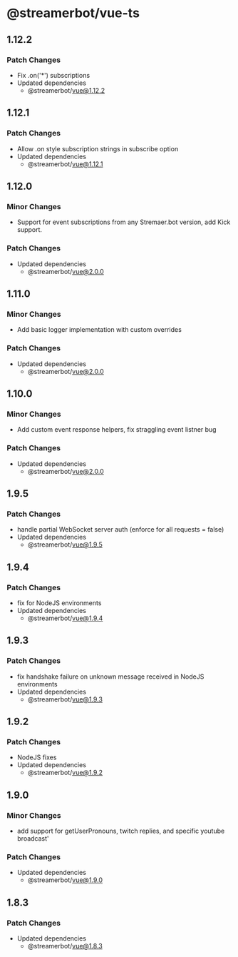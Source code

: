 # @streamerbot/vue-ts

## 1.12.2

### Patch Changes

- Fix .on('\*') subscriptions
- Updated dependencies
  - @streamerbot/vue@1.12.2

## 1.12.1

### Patch Changes

- Allow .on style subscription strings in subscribe option
- Updated dependencies
  - @streamerbot/vue@1.12.1

## 1.12.0

### Minor Changes

- Support for event subscriptions from any Stremaer.bot version, add Kick support.

### Patch Changes

- Updated dependencies
  - @streamerbot/vue@2.0.0

## 1.11.0

### Minor Changes

- Add basic logger implementation with custom overrides

### Patch Changes

- Updated dependencies
  - @streamerbot/vue@2.0.0

## 1.10.0

### Minor Changes

- Add custom event response helpers, fix straggling event listner bug

### Patch Changes

- Updated dependencies
  - @streamerbot/vue@2.0.0

## 1.9.5

### Patch Changes

- handle partial WebSocket server auth (enforce for all requests = false)
- Updated dependencies
  - @streamerbot/vue@1.9.5

## 1.9.4

### Patch Changes

- fix for NodeJS environments
- Updated dependencies
  - @streamerbot/vue@1.9.4

## 1.9.3

### Patch Changes

- fix handshake failure on unknown message received in NodeJS environments
- Updated dependencies
  - @streamerbot/vue@1.9.3

## 1.9.2

### Patch Changes

- NodeJS fixes
- Updated dependencies
  - @streamerbot/vue@1.9.2

## 1.9.0

### Minor Changes

- add support for getUserPronouns, twitch replies, and specific youtube broadcast'

### Patch Changes

- Updated dependencies
  - @streamerbot/vue@1.9.0

## 1.8.3

### Patch Changes

- Updated dependencies
  - @streamerbot/vue@1.8.3

